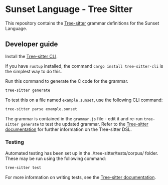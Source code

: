 # Sunset Language - Tree Sitter

This repository contains the [Tree-sitter](https:"//tree-sitter.github.io/tree-sitter") grammar definitions for the Sunset Language.

## Developer guide

Install the [Tree-sitter CLI](https://github.com/tree-sitter/tree-sitter/tree/master/cli).

If you have `rustup` installed, the command `cargo install tree-sitter-cli` is the simplest way to do this.

Run this command to generate the C code for the grammar.

```bash
tree-sitter generate
```

To test this on a file named `example.sunset`, use the following CLI command:

```bash
tree-sitter parse example.sunset
```

The grammar is contained in the `grammar.js` file - edit it and re-run `tree-sitter generate` to test the updated grammar. Refer to the [Tree-sitter documentation](https://tree-sitter.github.io/tree-sitter/creating-parsers/3-writing-the-grammar.html) for further information on the Tree-sitter DSL.

### Testing

Automated testing has been set up in the ./tree-sitter/tests/corpus/ folder. These may be run using the following command:

```bash
tree-sitter test
```

For more information on writing tests, see the [Tree-sitter documentation](https://tree-sitter.github.io/tree-sitter/creating-parsers/5-writing-tests.html).
